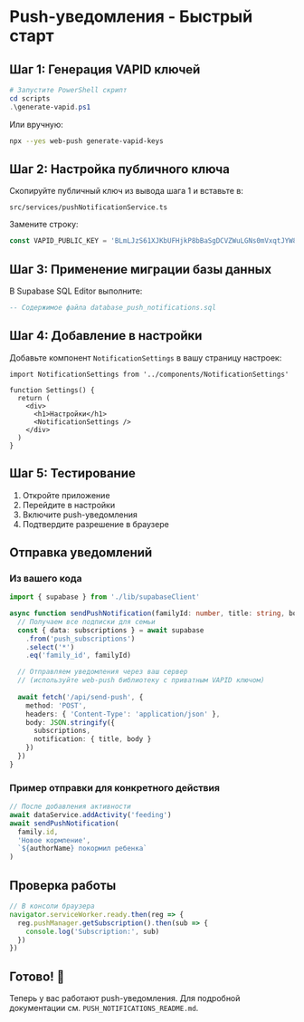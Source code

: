 # Push-уведомления - Быстрый старт

## Шаг 1: Генерация VAPID ключей

```powershell
# Запустите PowerShell скрипт
cd scripts
.\generate-vapid.ps1
```

Или вручную:
```bash
npx --yes web-push generate-vapid-keys
```

## Шаг 2: Настройка публичного ключа

Скопируйте публичный ключ из вывода шага 1 и вставьте в:
```
src/services/pushNotificationService.ts
```
Замените строку:
```typescript
const VAPID_PUBLIC_KEY = 'BLmLJzS61XJKbUFHjkP8bBaSgDCVZWuLGNs0mVxqtJYW8l1IHn-Q5V0FVpRmKWtFMYGOyWQ4EOJz4i5l-CcUVk8'
```

## Шаг 3: Применение миграции базы данных

В Supabase SQL Editor выполните:
```sql
-- Содержимое файла database_push_notifications.sql
```

## Шаг 4: Добавление в настройки

Добавьте компонент `NotificationSettings` в вашу страницу настроек:

```tsx
import NotificationSettings from '../components/NotificationSettings'

function Settings() {
  return (
    <div>
      <h1>Настройки</h1>
      <NotificationSettings />
    </div>
  )
}
```

## Шаг 5: Тестирование

1. Откройте приложение
2. Перейдите в настройки
3. Включите push-уведомления
4. Подтвердите разрешение в браузере

## Отправка уведомлений

### Из вашего кода

```typescript
import { supabase } from './lib/supabaseClient'

async function sendPushNotification(familyId: number, title: string, body: string) {
  // Получаем все подписки для семьи
  const { data: subscriptions } = await supabase
    .from('push_subscriptions')
    .select('*')
    .eq('family_id', familyId)

  // Отправляем уведомления через ваш сервер
  // (используйте web-push библиотеку с приватным VAPID ключом)
  
  await fetch('/api/send-push', {
    method: 'POST',
    headers: { 'Content-Type': 'application/json' },
    body: JSON.stringify({
      subscriptions,
      notification: { title, body }
    })
  })
}
```

### Пример отправки для конкретного действия

```typescript
// После добавления активности
await dataService.addActivity('feeding')
await sendPushNotification(
  family.id,
  'Новое кормление',
  `${authorName} покормил ребенка`
)
```

## Проверка работы

```javascript
// В консоли браузера
navigator.serviceWorker.ready.then(reg => {
  reg.pushManager.getSubscription().then(sub => {
    console.log('Subscription:', sub)
  })
})
```

## Готово! 🎉

Теперь у вас работают push-уведомления. Для подробной документации см. `PUSH_NOTIFICATIONS_README.md`.

